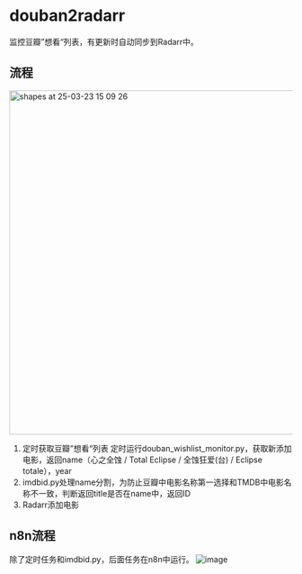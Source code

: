 # douban2radarr
监控豆瓣”想看“列表，有更新时自动同步到Radarr中。
## 流程
<img width="611" alt="shapes at 25-03-23 15 09 26" src="https://github.com/user-attachments/assets/c8119546-9d94-42d7-96fe-bdbb72f7c287" />

1. 定时获取豆瓣”想看“列表
定时运行douban_wishlist_monitor.py，获取新添加电影，返回name（心之全蚀 / Total Eclipse / 全蚀狂爱(台) / Eclipse totale），year
2. imdbid.py处理name分割，为防止豆瓣中电影名称第一选择和TMDB中电影名称不一致，判断返回title是否在name中，返回ID
3. Radarr添加电影
## n8n流程
除了定时任务和imdbid.py，后面任务在n8n中运行。
![image](https://github.com/user-attachments/assets/149829fc-ca20-429c-8b0e-ec85c274abe7)
